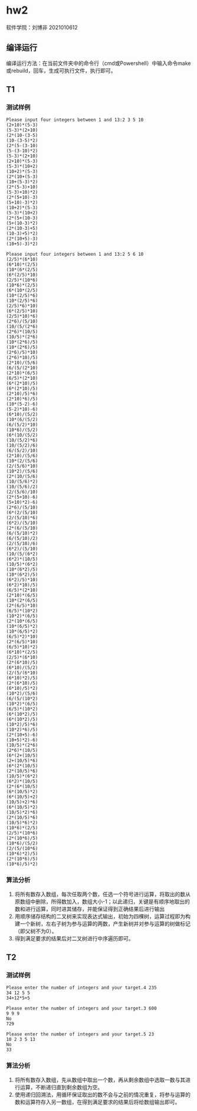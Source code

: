 # hw2
软件学院：刘博非 2021010612
## 编译运行
编译运行方法：在当前文件夹中的命令行（cmd或Powershell）中输入命令make或rebuild，回车，生成可执行文件，执行即可。
## T1
### 测试样例
```
Please input four integers between 1 and 13:2 3 5 10
(2+10)*(5-3)
(5-3)*(2+10)
(2*(10-(3-5)
(10-(3-5)*2)
(2*(5-(3-10)
(5-(3-10)*2)
(5-3)*(2+10)
(2+10)*(5-3)
(5-3)*(10+2)
(10+2)*(5-3)
(2*(10+(5-3)
(10+(5-3)*2)
(2*(5-3)+10)
(5-3)+10)*2)
(2*(5+10)-3)
(5+10)-3)*2)
(10+2)*(5-3)
(5-3)*(10+2)
(2*(5+(10-3)
(5+(10-3)*2)
(2*(10-3)+5)
(10-3)+5)*2)
(2*(10+5)-3)
(10+5)-3)*2)

Please input four integers between 1 and 13:2 5 6 10
(2/5)*(6*10)
(6*10)*(2/5)
(10*(6*(2/5)
(6*(2/5)*10)
(2/5)*(10*6)
(10*6)*(2/5)
(6*(10*(2/5)
(10*(2/5)*6)
(10*(2/5)*6)
(2/5)*6)*10)
(6*(2/5)*10)
(2/5)*10)*6)
(2*6)/(5/10)
(10/(5/(2*6)
(2*6)*(10/5)
(10/5)*(2*6)
(10*(2*6)/5)
(10*(2*6)/5)
(2*6)/5)*10)
(2*6)*10)/5)
(2*10)/(5/6)
(6/(5/(2*10)
(2*10)*(6/5)
(6/5)*(2*10)
(6*(2*10)/5)
(6*(2*10)/5)
(2*10)/5)*6)
(2*10)*6)/5)
(10*(5-2)-6)
(5-2)*10)-6)
(6*10)/(5/2)
(10*(6/(5/2)
(6/(5/2)*10)
(10*6)/(5/2)
(6*(10/(5/2)
(10/(5/2)*6)
(10/(5/2)/6)
(6/(5/2)/10)
(2*10)/(5/6)
(10*(2/(5/6)
(2/(5/6)*10)
(10*2)/(5/6)
(2*(10/(5/6)
(10/(5/6)*2)
(10/(5/6)/2)
(2/(5/6)/10)
(2*(5+10)-6)
(5+10)*2)-6)
(2*6)/(5/10)
(6*(2/(5/10)
(2/(5/10)*6)
(6*2)/(5/10)
(2*(6/(5/10)
(6/(5/10)*2)
(6/(5/10)/2)
(2/(5/10)/6)
(6*2)/(5/10)
(10/(5/(6*2)
(6*2)*(10/5)
(10/5)*(6*2)
(10*(6*2)/5)
(10*(6*2)/5)
(6*2)/5)*10)
(6*2)*10)/5)
(6/5)*(2*10)
(2*10)*(6/5)
(10*(2*(6/5)
(2*(6/5)*10)
(6/5)*(10*2)
(10*2)*(6/5)
(2*(10*(6/5)
(10*(6/5)*2)
(10*(6/5)*2)
(6/5)*2)*10)
(2*(6/5)*10)
(6/5)*10)*2)
(6*10)*(2/5)
(2/5)*(6*10)
(2*(6*10)/5)
(6*10)/(5/2)
(2/(5/(6*10)
(6*10)*2)/5)
(2*(6*10)/5)
(6*10)/5)*2)
(10*2)/(5/6)
(6/(5/(10*2)
(10*2)*(6/5)
(6/5)*(10*2)
(6*(10*2)/5)
(6*(10*2)/5)
(10*2)/5)*6)
(10*2)*6)/5)
(2*(10+5)-6)
(10+5)*2)-6)
(10/5)*(2*6)
(2*6)*(10/5)
(6*(2+(10/5)
(2+(10/5)*6)
(6*(2*(10/5)
(2*(10/5)*6)
(10/5)*(6*2)
(6*2)*(10/5)
(2*(6*(10/5)
(6*(10/5)*2)
(6*(10/5)+2)
(10/5)+2)*6)
(6*(10/5)*2)
(10/5)*2)*6)
(2*(10/5)*6)
(10/5)*6)*2)
(10*6)*(2/5)
(2/5)*(10*6)
(2*(10*6)/5)
(10*6)/(5/2)
(2/(5/(10*6)
(10*6)*2)/5)
(2*(10*6)/5)
(10*6)/5)*2)
```
### 算法分析
1. 将所有数存入数组，每次任取两个数，任选一个符号进行运算，将取出的数从原数组中删除，所得数加入，数组大小-1；以此递归，关键是有顺序地取出的数和进行运算，同时进其储存，并能保证得到正确结果后进行输出
2. 用顺序储存结构的二叉树来实现表达式输出，初始为四棵树，运算过程即为构建一个新树，左右子树为参与运算的两数，产生新树并对参与运算的树做标记（即父树不为0）。
3. 得到满足要求的结果后对二叉树进行中序遍历即可。
## T2

### 测试样例
```
Please enter the number of integers and your target.4 235
34 12 5 5
34+12*5+5

Please enter the number of integers and your target.3 600
9 9 9
No
729

Please enter the number of integers and your target.5 23
10 2 3 5 13
No
33
```
### 算法分析
1. 将所有数存入数组，先从数组中取出一个数，再从剩余数组中选取一数与其进行运算，不断递归直到剩余数组为空。
2. 使用递归回溯法，用循环保证取出的数不会与之前的情况重复，将参与运算的数和运算符存入另一数组，在得到满足要求的结果后将给数组输出即可。